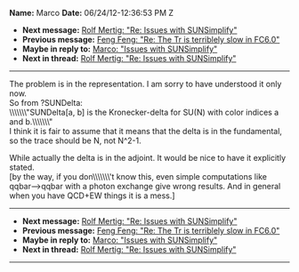 **Name:** Marco
**Date:** 06/24/12-12:36:53 PM Z

  - **Next message:** [Rolf Mertig: "Re: Issues with
    SUNSimplify"](0711.html)
  - **Previous message:** [Feng Feng: "Re: The Tr is terriblely slow in
    FC6.0"](0709.html)
  - **Maybe in reply to:** [Marco: "Issues with SUNSimplify"](0705.html)
  - **Next in thread:** [Rolf Mertig: "Re: Issues with
    SUNSimplify"](0711.html)

-----

The problem is in the representation. I am sorry to have understood it
only now.  
So from ?SUNDelta:  
\\\\\\\\\\\\\\"SUNDelta[a, b] is the Kronecker-delta for SU(N)
with color indices a and b.\\\\\\\\\\\\\\"  
I think it is fair to assume that it means that the delta is in the
fundamental, so the trace should be N, not N^2-1.  

While actually the delta is in the adjoint. It would be nice to have it
explicitly stated.  
[by the way, if you don\\\\\\\\\\\\\\'t know this, even simple
computations like qqbar--\>qqbar with a photon exchange give wrong
results. And in general when you have QCD+EW things it is a mess.]  

-----

  - **Next message:** [Rolf Mertig: "Re: Issues with
    SUNSimplify"](0711.html)
  - **Previous message:** [Feng Feng: "Re: The Tr is terriblely slow in
    FC6.0"](0709.html)
  - **Maybe in reply to:** [Marco: "Issues with SUNSimplify"](0705.html)
  - **Next in thread:** [Rolf Mertig: "Re: Issues with
    SUNSimplify"](0711.html)

-----

